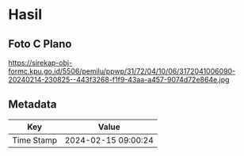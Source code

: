# Hasil

## Foto C Plano

https://sirekap-obj-formc.kpu.go.id/5506/pemilu/ppwp/31/72/04/10/06/3172041006090-20240214-230825--443f3268-f1f9-43aa-a457-9074d72e864e.jpg


## Metadata

| Key        | Value               |
| ---------- | ------------------- |
| Time Stamp | 2024-02-15 09:00:24 |



